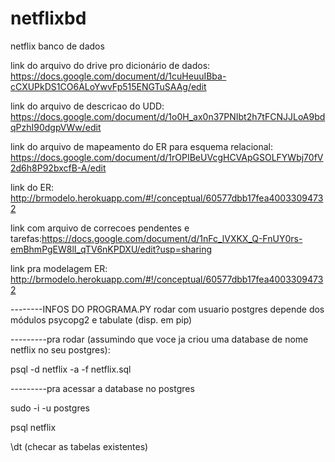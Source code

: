 # netflixbd
netflix banco de dados


link do arquivo do drive pro dicionário de dados: https://docs.google.com/document/d/1cuHeuuIBba-cCXUPkDS1CO6ALoYwvFp515ENGTuSAAg/edit

link do arquivo de descricao do UDD: https://docs.google.com/document/d/1o0H_ax0n37PNIbt2h7tFCNJJLoA9bdqPzhI90dgpVWw/edit

link do arquivo de mapeamento do ER para esquema relacional: https://docs.google.com/document/d/1rOPIBeUVcgHCVApGSOLFYWbj70fV2d6h8P92bxcfB-A/edit

link do ER: http://brmodelo.herokuapp.com/#!/conceptual/60577dbb17fea40033094732

link com arquivo de correcoes pendentes e tarefas:https://docs.google.com/document/d/1nFc_lVXKX_Q-FnUY0rs-emBhmPgEW8lI_qTV6nKPDXU/edit?usp=sharing

link pra modelagem ER: http://brmodelo.herokuapp.com/#!/conceptual/60577dbb17fea40033094732

--------INFOS DO PROGRAMA.PY
rodar com usuario postgres
depende dos módulos psycopg2 e tabulate (disp. em pip)


---------pra rodar (assumindo que voce ja criou uma database de nome netflix no seu postgres):

psql -d netflix -a -f netflix.sql


---------pra acessar a database no postgres

sudo -i -u postgres

psql netflix 

\dt (checar as tabelas existentes)
